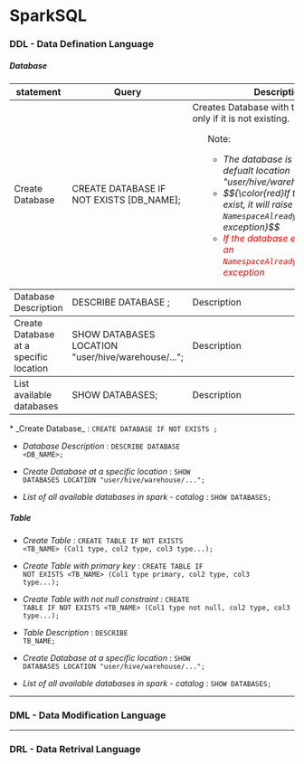 # SparkSQL

### DDL - Data Defination Language

##### __Database__
<table>
<thead><tr><th>statement</th><th>Query</th><th>Description</th><th>Example</th></tr></thead>
<tbody>
<tr>
<td>Create Database</td><td>CREATE DATABASE IF NOT EXISTS [DB_NAME];</td><td>Creates Database with the given name, only if it is not existing. 
<ul>Note:<ul>
<li><i>The database is created at the defualt location "user/hive/warehouse/"</i></li>
<li><i>$${\color{red}If the database exist, it will raise an <code>NamespaceAlreadyExistsException</code> exception}$$</i></li>
<li><i><span style="color:red;">If the database exist, it will raise an <code>NamespaceAlreadyExistsException</code> exception</span></i></li></td><td>CREATE DATABASE IF NOT EXISTS emp;</td>
</tr>


<tbody><tr><td>Database Description</td><td>DESCRIBE DATABASE <DB_NAME>;</td><td>Description</td><td>Example</td></tr>
<tbody><tr><td>Create Database at a specific location</td><td>SHOW DATABASES LOCATION "user/hive/warehouse/...";</td><td>Description</td><td>Example</td></tr>
<tbody><tr><td>List available databases</td><td>SHOW DATABASES;</td><td>Description</td><td>Example</td></tr>
</tbody>
</table>
* _Create Database_ : <code>CREATE DATABASE IF NOT EXISTS <DB_NAME>;</code>

* _Database Description_ : <code>DESCRIBE DATABASE <DB_NAME>;</code>
 
* _Create Database at a specific location_ : <code>SHOW DATABASES LOCATION "user/hive/warehouse/...";</code>

* _List of all available databases in spark - catalog_ : <code>SHOW DATABASES;</code>

##### __Table__

* _Create Table_ : <code>CREATE TABLE IF NOT EXISTS <TB_NAME> (Col1 type, col2 type, col3 type...);</code>

* _Create Table with primary key_ : <code>CREATE TABLE IF NOT EXISTS <TB_NAME> (Col1 type primary, col2 type, col3 type...);</code>

* _Create Table with not null constraint_ : <code>CREATE TABLE IF NOT EXISTS <TB_NAME> (Col1 type not null, col2 type, col3 type...);</code>

* _Table Description_ : <code>DESCRIBE TB_NAME;</code>
 
* _Create Database at a specific location_ : <code>SHOW DATABASES LOCATION "user/hive/warehouse/...";</code>

* _List of all available databases in spark - catalog_ : <code>SHOW DATABASES;</code>
---
### DML - Data Modification Language

---
### DRL - Data Retrival Language
